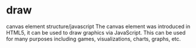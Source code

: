# draw
canvas element  structure/javascript
The canvas element was introduced in HTML5, it can be used to draw graphics via JavaScript. 
This can be used for many purposes including games, visualizations, charts, graphs, etc.
